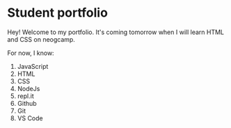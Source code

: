 # Student portfolio

Hey! Welcome to my portfolio. It's coming tomorrow when I will learn HTML and CSS on neogcamp.

For now, I know:

1. JavaScript
1. HTML
2. CSS
3. NodeJs
4. repl.it
5. Github
6. Git
7. VS Code
